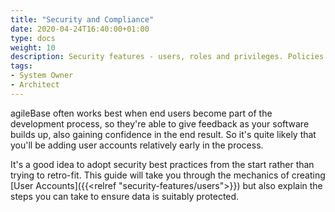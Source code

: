 ```yaml
---
title: "Security and Compliance"
date: 2020-04-24T16:40:00+01:00
type: docs
weight: 10
description: Security features - users, roles and privileges. Policies and procedures
tags:
- System Owner
- Architect
---
```

agileBase often works best when end users become part of the development process, so they're able to give feedback as your software builds up, also gaining confidence in the end result. So it's quite likely that you'll be adding user accounts relatively early in the process.

It's a good idea to adopt security best practices from the start rather than trying to retro-fit. This guide will take you through the mechanics of creating [User Accounts]({{<relref "security-features/users">}}) but also explain the steps you can take to ensure data is suitably protected.